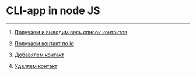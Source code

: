 # CLI-app in node JS

---

1. [Получаем и выводим весь список контактов](https://monosnap.com/file/o3rCIaQUY4lN1CCX3jGmgFeZBDnRho "List command")

2. [Получаем контакт по id](https://monosnap.com/file/bsfKVSmG5NumWCyTcrj8OmIG4UjE3i "Get command")

3. [Добавялем контакт](https://monosnap.com/file/ywl7Vulz0DRizMCNqMlebdmYUGsUWE "Add command")

4. [Удаляем контакт](https://monosnap.com/file/DwrC5mngVc2NvNYxekwBTiWglBCaTi "Remove command")
